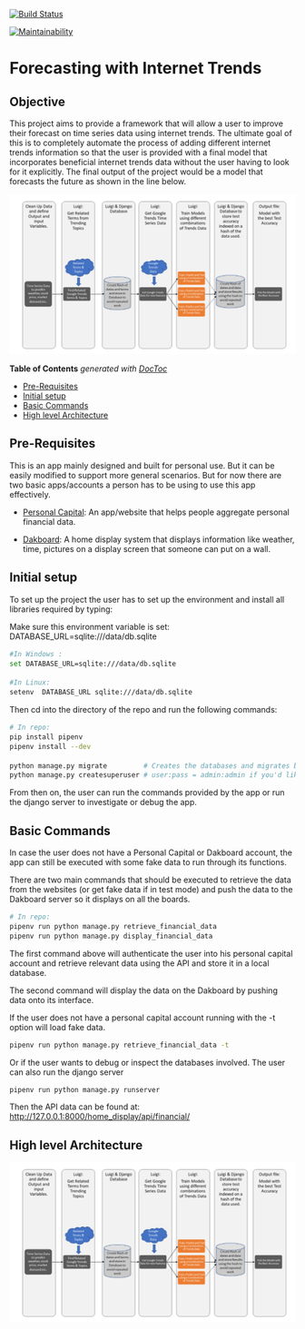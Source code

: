 [![Build Status](https://travis-ci.com/shk305/Prediction_with_Trends.svg?branch=master)](https://travis-ci.com/shk305/Prediction_with_Trends)

[![Maintainability](https://api.codeclimate.com/v1/badges/85ad543a13938bc969ba/maintainability)](https://codeclimate.com/github/shk305/Prediction_with_Trends/maintainability)

# Forecasting with Internet Trends



## Objective

This project aims to provide a framework that will allow a user to improve their forecast on time series data using 
internet trends. The ultimate goal of this is to completely automate the process of adding different internet trends 
information so that the user is provided with a final model that incorporates beneficial internet trends data without 
the user having to look for it explicitly. The final output of the project would be a model that forecasts the future
as shown in the line below. 

![Alt text](images/Architecture.JPG?raw="Title1")

<!-- START doctoc generated TOC please keep comment here to allow auto update -->
<!-- DON'T EDIT THIS SECTION, INSTEAD RE-RUN doctoc TO UPDATE -->
**Table of Contents**  *generated with [DocToc](https://github.com/thlorenz/doctoc)*

- [Pre-Requisites](#pre-requisites)
- [Initial setup](#initial-setup)
- [Basic Commands](#basic-commands)
- [High level Architecture](#high-level-architecture)

<!-- END doctoc generated TOC please keep comment here to allow auto update -->

## Pre-Requisites
This is an app mainly designed and built for personal use. But it can be easily modified to support more 
general scenarios. But for now there are two basic apps/accounts a person has to be using to use this app effectively.

* [Personal Capital](https://www.personalcapital.com/): An app/website that helps people aggregate personal financial data.

* [Dakboard](https://dakboard.com/site/): A home display system that displays information like weather, time, pictures on a display screen
that someone can put on a wall.

## Initial setup
To set up the project the user has to set up the environment and install all libraries required by typing:

Make sure this environment variable is set:
DATABASE_URL=sqlite:///data/db.sqlite
```bash
#In Windows :
set DATABASE_URL=sqlite:///data/db.sqlite

#In Linux:
setenv  DATABASE_URL sqlite:///data/db.sqlite
```


Then cd into the directory of the repo and run the following commands:
```bash
# In repo:
pip install pipenv 
pipenv install --dev

python manage.py migrate         # Creates the databases and migrates built in Django user authentication table
python manage.py createsuperuser # user:pass = admin:admin if you'd like
```
From then on, the user can run the commands provided by the app or run the django server to investigate
or debug the app. 

## Basic Commands 
In case the user does not have a Personal Capital or Dakboard account, the app can still be executed with some fake data to run through its functions.

There are two main commands that should be executed to retrieve the data from the websites (or get fake data if in test mode)
and push the data to the Dakboard server so it displays on all the boards.
 
```bash
# In repo:
pipenv run python manage.py retrieve_financial_data 
pipenv run python manage.py display_financial_data
```
The first command above will authenticate the user into his personal capital account and retrieve relevant data using the API
and store it in a local database.

The second command will display the data on the Dakboard by pushing data onto its interface.
 
 
If the user does not have a personal capital account running with the -t option will load fake data.
```bash
pipenv run python manage.py retrieve_financial_data -t
```
Or if the user wants to debug or inspect the databases involved. The user can also run the django server
```bash
pipenv run python manage.py runserver
```
Then the API data can be found at: 
http://127.0.0.1:8000/home_display/api/financial/



## High level Architecture

![Alt text](images/Architecture.JPG?raw="Title2")
